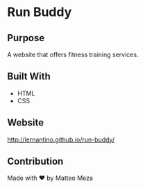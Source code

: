 # Run Buddy

## Purpose
A website that offers fitness training services. 

## Built With
* HTML
* CSS

## Website
http://lernantino.github.io/run-buddy/

## Contribution
Made with ❤️ by Matteo Meza
